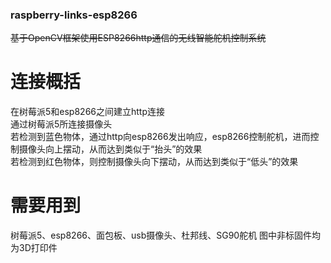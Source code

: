 ### raspberry-links-esp8266
~~基于OpenCV框架使用ESP8266http通信的无线智能舵机控制系统~~  
# 连接概括
在树莓派5和esp8266之间建立http连接  
通过树莓派5所连接摄像头  
若检测到蓝色物体，通过http向esp8266发出响应，esp8266控制舵机，进而控制摄像头向上摆动，从而达到类似于“抬头”的效果  
若检测到红色物体，则控制摄像头向下摆动，从而达到类似于“低头”的效果  
# 需要用到
树莓派5、esp8266、面包板、usb摄像头、杜邦线、SG90舵机
图中非标固件均为3D打印件
